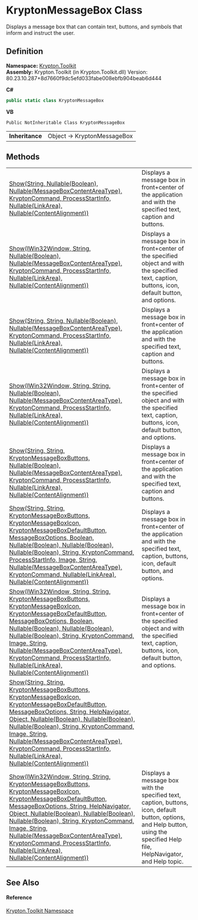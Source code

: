 # KryptonMessageBox Class


Displays a message box that can contain text, buttons, and symbols that inform and instruct the user.



## Definition
**Namespace:** <a href="79d2eac2-21f4-54ff-7552-b20c33c30600.md">Krypton.Toolkit</a>  
**Assembly:** Krypton.Toolkit (in Krypton.Toolkit.dll) Version: 80.23.10.287+8d7660f9dc5efd033fabe008ebfb904beab6d444

**C#**
``` C#
public static class KryptonMessageBox
```
**VB**
``` VB
Public NotInheritable Class KryptonMessageBox
```

<table><tr><td><strong>Inheritance</strong></td><td>Object  →  KryptonMessageBox</td></tr>
</table>



## Methods
<table>
<tr>
<td><a href="d0374435-b2d9-bd6e-0c2e-28052af6f082.md">Show(String, Nullable(Boolean), Nullable(MessageBoxContentAreaType), KryptonCommand, ProcessStartInfo, Nullable(LinkArea), Nullable(ContentAlignment))</a></td>
<td>Displays a message box in front+center of the application and with the specified text, caption and buttons.</td></tr>
<tr>
<td><a href="1334de8f-c7ad-f041-556b-c498a4f56cdf.md">Show(IWin32Window, String, Nullable(Boolean), Nullable(MessageBoxContentAreaType), KryptonCommand, ProcessStartInfo, Nullable(LinkArea), Nullable(ContentAlignment))</a></td>
<td>Displays a message box in front+center of the specified object and with the specified text, caption, buttons, icon, default button, and options.</td></tr>
<tr>
<td><a href="bac7e30b-7f61-3137-d5db-ba513c9f2d49.md">Show(String, String, Nullable(Boolean), Nullable(MessageBoxContentAreaType), KryptonCommand, ProcessStartInfo, Nullable(LinkArea), Nullable(ContentAlignment))</a></td>
<td>Displays a message box in front+center of the application and with the specified text, caption and buttons.</td></tr>
<tr>
<td><a href="aaa7d7b2-9c78-4ae5-8178-f1f1cefdc257.md">Show(IWin32Window, String, String, Nullable(Boolean), Nullable(MessageBoxContentAreaType), KryptonCommand, ProcessStartInfo, Nullable(LinkArea), Nullable(ContentAlignment))</a></td>
<td>Displays a message box in front+center of the specified object and with the specified text, caption, buttons, icon, default button, and options.</td></tr>
<tr>
<td><a href="74ab92c7-0934-05f6-1da0-ca7b95891b9c.md">Show(String, String, KryptonMessageBoxButtons, Nullable(Boolean), Nullable(MessageBoxContentAreaType), KryptonCommand, ProcessStartInfo, Nullable(LinkArea), Nullable(ContentAlignment))</a></td>
<td>Displays a message box in front+center of the application and with the specified text, caption and buttons.</td></tr>
<tr>
<td><a href="286f0e23-d586-a83e-9467-3ab1d4e0c532.md">Show(String, String, KryptonMessageBoxButtons, KryptonMessageBoxIcon, KryptonMessageBoxDefaultButton, MessageBoxOptions, Boolean, Nullable(Boolean), Nullable(Boolean), Nullable(Boolean), String, KryptonCommand, ProcessStartInfo, Image, String, Nullable(MessageBoxContentAreaType), KryptonCommand, Nullable(LinkArea), Nullable(ContentAlignment))</a></td>
<td>Displays a message box in front+center of the application and with the specified text, caption, buttons, icon, default button, and options.</td></tr>
<tr>
<td><a href="28eb5161-cd0d-02cd-8666-8b561bef7907.md">Show(IWin32Window, String, String, KryptonMessageBoxButtons, KryptonMessageBoxIcon, KryptonMessageBoxDefaultButton, MessageBoxOptions, Boolean, Nullable(Boolean), Nullable(Boolean), Nullable(Boolean), String, KryptonCommand, Image, String, Nullable(MessageBoxContentAreaType), KryptonCommand, ProcessStartInfo, Nullable(LinkArea), Nullable(ContentAlignment))</a></td>
<td>Displays a message box in front+center of the specified object and with the specified text, caption, buttons, icon, default button, and options.</td></tr>
<tr>
<td><a href="e2f733ba-603a-5c70-e9af-7be2968bb287.md">Show(String, String, KryptonMessageBoxButtons, KryptonMessageBoxIcon, KryptonMessageBoxDefaultButton, MessageBoxOptions, String, HelpNavigator, Object, Nullable(Boolean), Nullable(Boolean), Nullable(Boolean), String, KryptonCommand, Image, String, Nullable(MessageBoxContentAreaType), KryptonCommand, ProcessStartInfo, Nullable(LinkArea), Nullable(ContentAlignment))</a></td>
<td> </td></tr>
<tr>
<td><a href="7c98e1ef-f882-554d-a567-d062e1ec86f6.md">Show(IWin32Window, String, String, KryptonMessageBoxButtons, KryptonMessageBoxIcon, KryptonMessageBoxDefaultButton, MessageBoxOptions, String, HelpNavigator, Object, Nullable(Boolean), Nullable(Boolean), Nullable(Boolean), String, KryptonCommand, Image, String, Nullable(MessageBoxContentAreaType), KryptonCommand, ProcessStartInfo, Nullable(LinkArea), Nullable(ContentAlignment))</a></td>
<td>Displays a message box with the specified text, caption, buttons, icon, default button, options, and Help button, using the specified Help file, HelpNavigator, and Help topic.</td></tr>
</table>

## See Also


#### Reference
<a href="79d2eac2-21f4-54ff-7552-b20c33c30600.md">Krypton.Toolkit Namespace</a>  
